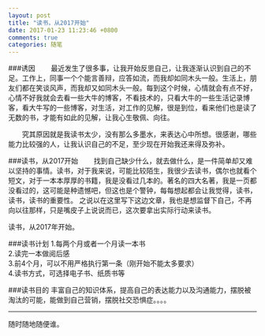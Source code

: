 ```yaml
---
layout: post
title: "读书，从2017开始"
date: 2017-01-23 11:23:46 +0800
comments: true
categories: 随笔
---
```

###诱因
&emsp;&emsp;最近发生了很多事，让我开始反思自己，让我逐渐认识到自己的不足。工作上，同事一个个能言善辩，应答如流，而我却如同木头一般。生活上，朋友们都在笑谈风声，而我却又如同木头一般。每到这个时候，心情就会有点不好，心情不好我就会去看一些大牛的博客，不看技术的，只看大牛的一些生活记录博客，看大牛写的一些博客，对生活，对工作的见解，很是到位，看来他们也是读了无数的书，才能有如此的见解，让我心生敬佩、向往。  
<!--more-->
&emsp;&emsp;究其原因就是我读书太少，没有那么多墨水，来表达心中所想。很感谢，哪些能力比较强的人，让我认识自己的不足，至少现在开始我还来得及弥补。 


###读书，从2017开始
&emsp;&emsp;找到自己缺少什么，就去做什么，是一件简单却又难以坚持的事情。读书，对于我来说，可能比较陌生，我很少去读书，偶尔也就看个短文，对于一本本厚厚的书籍，我是没看过几本的。著名的四大名著，我是一页都没看过的，这可能是种遗憾吧，但这也是个警钟，每每想起都会让我觉得，读书，读书，读书的重要性。 之说以在这里写下这边文章，我也是想监督下自己，不再向以往那样，只是嘴皮子上说说而已，这次要拿出实际行动来读书。  

读书，从2017年开始。

###读书计划
1.每两个月或者一个月读一本书  
2.读完一本做阅后感  
3.前4个月，可以不用严格执行第一条（刚开始不能太多要求）  
4.读书方式，可选择电子书、纸质书等  


###读书目的
丰富自己的知识体系，提高自己的表达能力以及沟通能力，摆脱被淘汰的可能，能做到自己营销，摆脱社交恐惧症。。。。   

----
随时随地随便谁。  